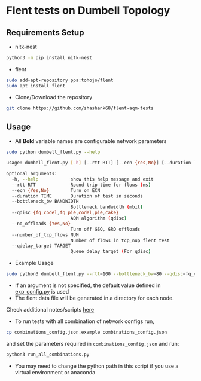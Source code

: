 # Flent tests on Dumbell Topology

## Requirements Setup

* nitk-nest

```bash
python3 -m pip install nitk-nest
```

* flent

```bash
sudo add-apt-repository ppa:tohojo/flent
sudo apt install flent
```

* Clone/Download the repository

```bash
git clone https://github.com/shashank68/flent-aqm-tests
```


## Usage

- All **Bold** variable names are configurable network parameters

```bash
sudo python dumbell_flent.py --help

usage: dumbell_flent.py [-h] [--rtt RTT] [--ecn {Yes,No}] [--duration TIME] [--bottleneck_bw BANDWIDTH] [--qdisc {fq_codel,fq_pie,codel,pie,cake}] [--no_offloads {Yes,No}] [--number_of_tcp_flows NUM] [--qdelay_target TARGET]

optional arguments:
  -h, --help            show this help message and exit
  --rtt RTT             Round trip time for flows (ms)
  --ecn {Yes,No}        Turn on ECN
  --duration TIME       Duration of test in seconds
  --bottleneck_bw BANDWIDTH
                        Bottleneck bandwidth (mbit)
  --qdisc {fq_codel,fq_pie,codel,pie,cake}
                        AQM algorithm (qdisc)
  --no_offloads {Yes,No}
                        Turn off GSO, GRO offloads
  --number_of_tcp_flows NUM
                        Number of flows in tcp_nup flent test
  --qdelay_target TARGET
                        Queue delay target (For qdisc)
```


- Example Usage 
```bash
sudo python3 dumbell_flent.py --rtt=100 --bottleneck_bw=80 --qdisc=fq_codel --ecn=No --no_offloads=Yes
```
- If an argument is not specified, the default value defined in [exp_config.py](./exp_config.py) is used
- The flent data file will be generated in a directory for each node.


Check additional notes/scripts [here](./misc_patch_scripts/)


* To run tests with all combination of network configs run, 
```bash
cp combinations_config.json.example combinations_config.json
```
and set the parameters required in `combinations_config.json` and run:
```bash
python3 run_all_combinations.py
```
- You may need to change the python path in this script if you use a virtual environment or anaconda
